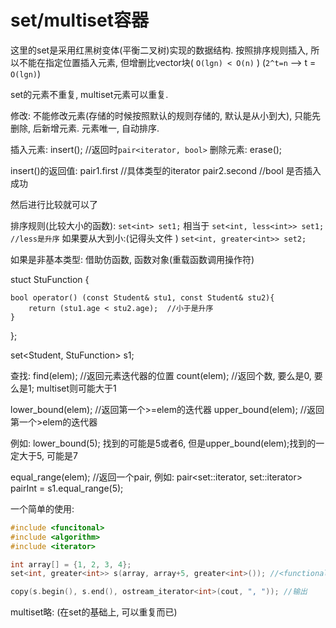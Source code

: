 # set/multiset容器

这里的set是采用红黑树变体(平衡二叉树)实现的数据结构.
按照排序规则插入, 所以不能在指定位置插入元素, 但增删比vector块( `O(lgn) < O(n)` )
(`2^t=n` --> t = `O(lgn)`)

set的元素不重复, multiset元素可以重复.

修改: 不能修改元素(存储的时候按照默认的规则存储的, 默认是从小到大), 只能先删除, 后新增元素. 元素唯一, 自动排序.

插入元素: insert(); //返回时`pair<iterator, bool>`
删除元素: erase();


insert()的返回值:
pair1.first  //具体类型的iterator
pair2.second //bool 是否插入成功

然后进行比较就可以了


排序规则(比较大小的函数):
`set<int> set1;`
相当于 `set<int, less<int>> set1; //less是升序`
如果要从大到小:(记得头文件 <functional>)
`set<int, greater<int>> set2;`


如果是非基本类型: 借助仿函数, 函数对象(重载函数调用操作符)

stuct StuFunction
{

    bool operator() (const Student& stu1, const Student& stu2){
        return (stu1.age < stu2.age);  //小于是升序
    }

}; 

set<Student, StuFunction> s1;



查找:
find(elem); //返回元素迭代器的位置
count(elem);  //返回个数, 要么是0, 要么是1; multiset则可能大于1

lower_bound(elem); //返回第一个>=elem的迭代器
upper_bound(elem); //返回第一个>elem的迭代器

例如: lower_bound(5); 找到的可能是5或者6, 但是upper_bound(elem);找到的一定大于5, 可能是7

equal_range(elem); //返回一个pair,
例如: pair<set<int>::iterator, set<int>::iterator> pairInt = 
                         s1.equal_range(5);


一个简单的使用:

```c++
#include <funcitonal>
#include <algorithm>
#include <iterator>

int array[] = {1, 2, 3, 4};
set<int, greater<int>> s(array, array+5, greater<int>()); //<functional>

copy(s.begin(), s.end(), ostream_iterator<int>(cout, ", ")); //输出

```



multiset略: (在set的基础上, 可以重复而已)
